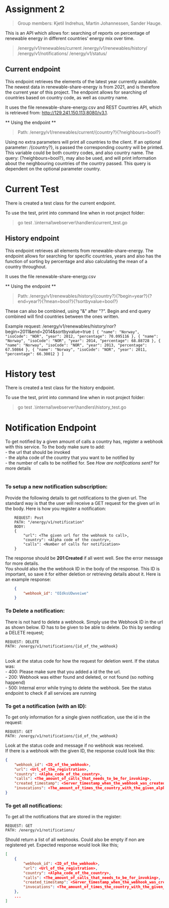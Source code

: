 # Assignment 2 #

> Group members: Kjetil Indrehus, Martin Johannessen, Sander Hauge.

This is an API which allows for: searching of reports on percentage of renewable energy in different countries' energy mix over time.

> /energy/v1/renewables/current 
> /energy/v1/renewables/history/
> /energy/v1/notifications/ 
> /energy/v1/status/


## Current endpoint ##

This endpoint retrieves the elements of the latest year currently available. The newest data in renewable-share-energy
is from 2021, and is therefore the current year of this project. The endpoint allows for searching of countries based on 
country code, as well as country name.

It uses the file renewable-share-energy.csv and REST Countries API, which is retrieved from: http://129.241.150.113:8080/v3.1. 

** Using the endpoint **
> Path: /energy/v1/renewables/current/{country?}{?neighbours=bool?}

Using no extra parameters will print all countries to the client.
If an optional parameter: /{country?}, is passed the corresponding country will be printed. This variable could be both
country codes, and also country name.
The query: {?neighbours=bool?}, may also be used, and will print information about the neighbouring countries of the
country passed. This query is dependent on the optional parameter country.

# Current Test #

There is created a test class for the current endpoint.

To use the test, print into command line when in root project folder:
> go test .\internal\webserver\handlers\current_test.go


## History endpoint ##

This endpoint retrieves all elements from renewable-share-energy. The endpoint allows for searching for specific countries,
years and also has the function of sorting by percentage and also calculating the mean of a country throughout.

It uses the file renewable-share-energy.csv 

** Using the endpoint **
> Path: /energy/v1/renewables/history/{country?}{?begin=year?}{?end=year?}{?mean=bool?}{?sortbyvalue=bool?}

These can also be combined, using "&" after "?". Begin and end query combined will find countries between the ones written.

Example request:
/energy/v1/renewables/history/nor?begin=2011&end=2014&sortbyvalue=true
`
[
{
"name": "Norway",
"isoCode": "NOR",
"year": 2012,
"percentage": 70.095116
},
{
"name": "Norway",
"isoCode": "NOR",
"year": 2014,
"percentage": 68.88728
},
{
"name": "Norway",
"isoCode": "NOR",
"year": 2013,
"percentage": 67.50864
},
{
"name": "Norway",
"isoCode": "NOR",
"year": 2011,
"percentage": 66.30012
}
]
`

# History test #

There is created a test class for the history endpoint.

To use the test, print into command line when in root project folder:
> go test .\internal\webserver\handlers\history_test.go

# Notification Endpoint #

To get notified by a given amount of calls a country has, register a webhook with this service.
To the body make sure to add: <br>
    - the url that should be invoked<br>
    - the alpha code of the country that you want to be notified by<br>
    - the number of calls to be notified for. See _How are notifications sent?_ for more details <br>
<br>
### **To setup a new notification subscription:** <br>
Provide the following details to get notifications to the given url. The standard way is that the user will receive a GET request for the given url in the body. Here is how you register a notification: 

```
    REQUEST: Post
    PATH: "/energy/v1/notification" 
    BODY: 
    {
        "url": <The given url for the webhook to call>,
        "country": <Alpha code of the country>,
        "calls": <Number of calls for notification>
    }
```

The response should be **201 Created** if all went well. See the error message for more details. <br> 
You should also the the webhook ID in the body of the response. This ID is important, so save it for either deletion or retrieving details about it. Here is an example response: <br>

```json
    {
        "webhook_id": "OIdksUDwveiwe"
    }
```

### **To Delete a notification:** <br>

There is not hard to delete a webhook. Simply use the Webhook ID in the url as shown below. ID has to be given to be able to delete. Do this by sending a DELETE request; 

```
REQUEST: DELETE
PATH: /energy/v1/notifications/{id_of_the_webhook}
```
<br>
Look at the status code for how the request for deletion went. If the status was: <br>
-  400: Please make sure that you added a id the the url. <br>
-  200: Webhook was either found and deleted, or not found (so nothing happend) <br>
-  500: Internal error while trying to delete the webhook. See the status endpoint to check if all services are running

### **To get a notification (with an ID):** <br>

To get only information for a single given notification, use the id in the request: 

```
REQUEST: GET
PATH: /energy/v1/notifications/{id_of_the_webhook}
```

Look at the status code and message if no webhook was received. <br>
If there is a webhook with the given ID, the response could look like this:

```json
{
    "webhook_id": <ID_of_the_webhook>,
    "url": <Url_of_the_registration>,
    "country": <Alpha_code_of_the_country>,
    "calls": <The_amount_of_calls_that_needs_to_be_for_invoking>,
    "created_timestamp": <Server_timestamp_when_the_webhook_was_created>,
    "invocations": <The_amount_of_times_the_country_with_the_given_alpha_code_has_been_invoked>
}

```




### **To get all notifications:** <br>

To get all the notifications that are stored in the register: 

```
REQUEST: GET
PATH: /energy/v1/notifications/
```

Should return a list of all webhooks. Could also be empty if non are registered yet. Expected response would look like this; <br>

```json
[
    {
        "webhook_id": <ID_of_the_webhook>,
        "url": <Url_of_the_registration>,
        "country": <Alpha_code_of_the_country>,
        "calls": <The_amount_of_calls_that_needs_to_be_for_invoking>,
        "created_timestamp": <Server_timestamp_when_the_webhook_was_created>,
        "invocations": <The_amount_of_times_the_country_with_the_given_alpha_code_has_been_invoked>
    },
    ...
]
```

